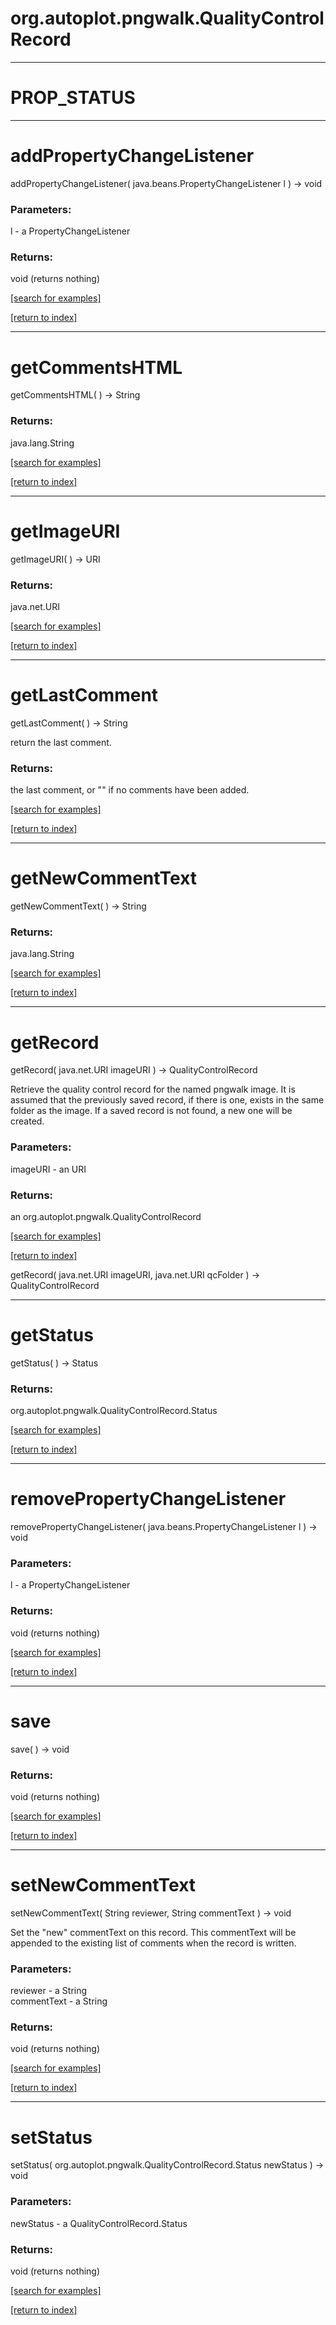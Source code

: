 # org.autoplot.pngwalk.QualityControlRecord
***
<a name="PROP_STATUS"></a>
# PROP_STATUS



***
<a name="addPropertyChangeListener"></a>
# addPropertyChangeListener
addPropertyChangeListener( java.beans.PropertyChangeListener l ) &rarr; void



### Parameters:
l - a PropertyChangeListener

### Returns:
void (returns nothing)


<a href="https://github.com/autoplot/dev/search?q=addPropertyChangeListener&unscoped_q=addPropertyChangeListener">[search for examples]</a>

<a href="https://github.com/autoplot/documentation/blob/master/javadoc/index-all.md">[return to index]</a>

***
<a name="getCommentsHTML"></a>
# getCommentsHTML
getCommentsHTML(  ) &rarr; String



### Returns:
java.lang.String


<a href="https://github.com/autoplot/dev/search?q=getCommentsHTML&unscoped_q=getCommentsHTML">[search for examples]</a>

<a href="https://github.com/autoplot/documentation/blob/master/javadoc/index-all.md">[return to index]</a>

***
<a name="getImageURI"></a>
# getImageURI
getImageURI(  ) &rarr; URI



### Returns:
java.net.URI


<a href="https://github.com/autoplot/dev/search?q=getImageURI&unscoped_q=getImageURI">[search for examples]</a>

<a href="https://github.com/autoplot/documentation/blob/master/javadoc/index-all.md">[return to index]</a>

***
<a name="getLastComment"></a>
# getLastComment
getLastComment(  ) &rarr; String

return the last comment.

### Returns:
the last comment, or "" if no comments have been added.

<a href="https://github.com/autoplot/dev/search?q=getLastComment&unscoped_q=getLastComment">[search for examples]</a>

<a href="https://github.com/autoplot/documentation/blob/master/javadoc/index-all.md">[return to index]</a>

***
<a name="getNewCommentText"></a>
# getNewCommentText
getNewCommentText(  ) &rarr; String



### Returns:
java.lang.String


<a href="https://github.com/autoplot/dev/search?q=getNewCommentText&unscoped_q=getNewCommentText">[search for examples]</a>

<a href="https://github.com/autoplot/documentation/blob/master/javadoc/index-all.md">[return to index]</a>

***
<a name="getRecord"></a>
# getRecord
getRecord( java.net.URI imageURI ) &rarr; QualityControlRecord

Retrieve the quality control record for the named pngwalk image.  It is assumed that
 the previously saved record, if there is one, exists in the same folder as the image.  If
 a saved record is not found, a new one will be created.

### Parameters:
imageURI - an URI

### Returns:
an org.autoplot.pngwalk.QualityControlRecord


<a href="https://github.com/autoplot/dev/search?q=getRecord&unscoped_q=getRecord">[search for examples]</a>

<a href="https://github.com/autoplot/documentation/blob/master/javadoc/index-all.md">[return to index]</a>

getRecord( java.net.URI imageURI, java.net.URI qcFolder ) &rarr; QualityControlRecord<br>
***
<a name="getStatus"></a>
# getStatus
getStatus(  ) &rarr; Status



### Returns:
org.autoplot.pngwalk.QualityControlRecord.Status


<a href="https://github.com/autoplot/dev/search?q=getStatus&unscoped_q=getStatus">[search for examples]</a>

<a href="https://github.com/autoplot/documentation/blob/master/javadoc/index-all.md">[return to index]</a>

***
<a name="removePropertyChangeListener"></a>
# removePropertyChangeListener
removePropertyChangeListener( java.beans.PropertyChangeListener l ) &rarr; void



### Parameters:
l - a PropertyChangeListener

### Returns:
void (returns nothing)


<a href="https://github.com/autoplot/dev/search?q=removePropertyChangeListener&unscoped_q=removePropertyChangeListener">[search for examples]</a>

<a href="https://github.com/autoplot/documentation/blob/master/javadoc/index-all.md">[return to index]</a>

***
<a name="save"></a>
# save
save(  ) &rarr; void



### Returns:
void (returns nothing)


<a href="https://github.com/autoplot/dev/search?q=save&unscoped_q=save">[search for examples]</a>

<a href="https://github.com/autoplot/documentation/blob/master/javadoc/index-all.md">[return to index]</a>

***
<a name="setNewCommentText"></a>
# setNewCommentText
setNewCommentText( String reviewer, String commentText ) &rarr; void

Set the "new" commentText on this record.  This commentText will be appended to the existing
 list of comments when the record is written.

### Parameters:
reviewer - a String
<br>commentText - a String

### Returns:
void (returns nothing)


<a href="https://github.com/autoplot/dev/search?q=setNewCommentText&unscoped_q=setNewCommentText">[search for examples]</a>

<a href="https://github.com/autoplot/documentation/blob/master/javadoc/index-all.md">[return to index]</a>

***
<a name="setStatus"></a>
# setStatus
setStatus( org.autoplot.pngwalk.QualityControlRecord.Status newStatus ) &rarr; void



### Parameters:
newStatus - a QualityControlRecord.Status

### Returns:
void (returns nothing)


<a href="https://github.com/autoplot/dev/search?q=setStatus&unscoped_q=setStatus">[search for examples]</a>

<a href="https://github.com/autoplot/documentation/blob/master/javadoc/index-all.md">[return to index]</a>

